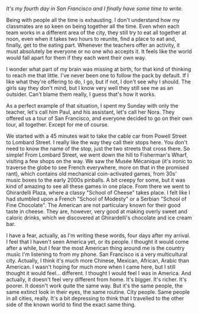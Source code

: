*It's my fourth day in San Francisco and I finally have some time to write.*

Being with people all the time is exhausting. I don't understand how my classmates are so keen on being together all the time. Even when each team works in a different area of the city, they still try to eat all together at noon, even when it takes two hours to reunite, find a place to eat and, finally, get to the eating part. Whenever the teachers offer an activity, it must absolutely be everyone or no one who accepts it. It feels like the world would fall apart for them if they each went their own way.

I wonder what part of my brain was missing at birth, for that kind of thinking to reach me that little. I've never been one to follow the pack by default. If I like what they're offering to do, I go, but if not, I don't see why I should. The girls say they don't mind, but I know very well they still see me as an outsider. Can't blame them really, I guess that's how it works.

As a perfect example of that situation, I spent my Sunday with only the teacher, let's call him Paul, and his assistant, let's call her Nora. They offered us a tour of San Francisco, and everyone decided to go on their own tour, all together. Except for me of course.

We started with a 45 minutes wait to take the cable car from Powell Street to Lombard Street. I really like the way they call their stops here. You don't need to know the name of the stop, just the two streets that cross there. So simple! From Lombard Street, we went down the hill to Fisherman's Wharf, visiting a few shops on the way. We saw the Musée Mécanique (it's ironic to traverse the globe to see French everywhere, more on that in the promised rant), which contains old mechanical coin-activated games, from 30s' music boxes to the early 2000s pinballs. A bit creepy for some, but it was kind of amazing to see all these games in one place. From there we went to Ghirardelli Plaza, where a classy "School of Cheese" takes place. I felt like I had stumbled upon a French "School of Modesty" or a Serbian "School of Fine Chocolate". The American are not particulary known for their good taste in cheese. They are, however, very good at making overly sweet and caloric drinks, which we discovered at Ghirardelli's chocolate and ice cream bar.

I have a fear, actually, as I'm writing these words, four days after my arrival. I feel that I haven't seen America yet, or its people. I thought it would come after a while, but I fear the most American thing around me is the country music I'm listening to from my phone. San Francisco is a very multicultural city. Actually, I think it's much more Chinese, Mexican, African, Arabic than American. I wasn't hoping for much more when I came here, but I still thought it would feel… different. I thought I would feel I was in America. And actually, it doesn't feel very different from home. It's bigger. It's richer. It's poorer. It doesn't work quite the same way. But it's the same people, the same extinct look in their eyes, the same routine. City people. Same people in all cities, really. It's a bit depressing to think that I travelled to the other side of the known world to find the exact same thing.